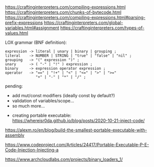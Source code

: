 https://craftinginterpreters.com/compiling-expressions.html
https://craftinginterpreters.com/chunks-of-bytecode.html
https://craftinginterpreters.com/compiling-expressions.html#parsing-prefix-expressions
https://craftinginterpreters.com/global-variables.html#assignment
https://craftinginterpreters.com/types-of-values.html

LOX grammar (BNF definition):
```
expression -> literal | unary | binary | grouping ;
literal    -> NUMBER | STRING | "true" | "false" | "nil" ;
grouping   -> "(" expression ")" ;
unary      -> ( "-" | "!" ) expression ;
binary     -> expression operator expression ;
operator   -> "==" | "!+" | "<" | "<=" | ">" | ">="
              "+" | "-" | "*" | "/" ;
```

pending:
- add mut/const modifiers (ideally const by default?)
- validation of variables/scope...
- so much more...

* creating portable executable:
https://whereisr0da.github.io/blog/posts/2020-10-21-inject-code/

https://alexm.ro/en/blog/build-the-smallest-portable-executable-with-assembly

https://www.codeproject.com/Articles/24417/Portable-Executable-P-E-Code-Injection-Injecting-a

https://www.archcloudlabs.com/projects/binary_loaders_1/
